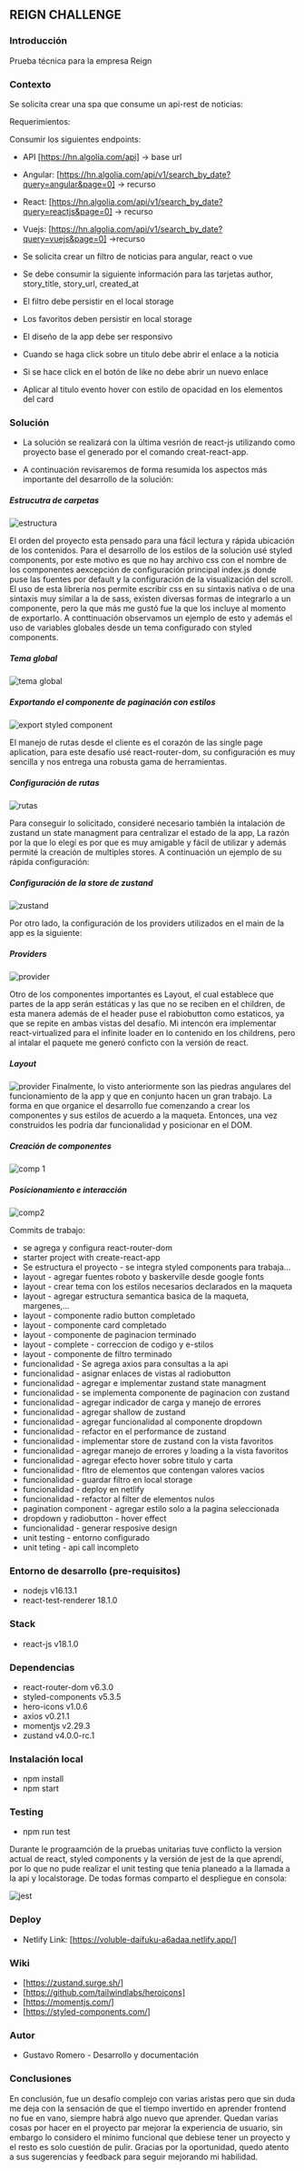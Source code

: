 ## REIGN CHALLENGE 


### Introducción

Prueba técnica para la empresa Reign

### Contexto 

Se solicita crear una spa que consume un api-rest de noticias:

Requerimientos:

Consumir los siguientes endpoints:

- API [https://hn.algolia.com/api] -> base url
- Angular: [https://hn.algolia.com/api/v1/search_by_date?query=angular&page=0] -> recurso
- React: [https://hn.algolia.com/api/v1/search_by_date?query=reactjs&page=0] -> recurso
- Vuejs: [https://hn.algolia.com/api/v1/search_by_date?query=vuejs&page=0] ->recurso

- Se solicita crear un filtro de noticias para angular, react o vue
- Se debe consumir la siguiente información para las tarjetas author, story_title, story_url, created_at
- El filtro debe persistir en el local storage
- Los favoritos deben persistir en local storage
- El diseño de la app debe ser responsivo
- Cuando se haga click sobre un titulo debe abrir el enlace a la noticia
- Si se hace click en el botón de like no debe abrir un nuevo enlace
- Aplicar al titulo evento hover con estilo de opacidad en los elementos del card


### Solución

- La solución se realizará con la última vesrión de react-js utilizando como proyecto base el generado por el comando creat-react-app. 

- A continuación revisaremos de forma resumida los aspectos más importante del desarrollo de la solución:

##### Estrucutra de carpetas
<img src="/public/docs/estructura-de-carpetas.png" alt="estructura"/>

El orden del proyecto esta pensado para una fácil lectura y rápida ubicación de los contenidos. Para el desarrollo de los estilos de la solución usé styled components, por este motivo es que no hay archivo css con el nombre de los componentes aexcepción de configuración principal index.js donde puse las fuentes por default y la configuración de la visualización del scroll. El uso de esta librería nos permite escribir css en su sintaxis nativa o de una sintaxis muy similar a la de sass, existen diversas formas de integrarlo a un componente, pero la que más me gustó fue la que los incluye al momento de exportarlo. A conttinuación observamos un ejemplo de esto y además el uso de variables globales desde un tema configurado con styled components.

##### Tema global
<img src="/public/docs/global-theme.png" alt="tema global"/>

##### Exportando el componente de paginación con estilos
<img src="/public/docs/styled-export-component.png" alt="export styled component"/>

El manejo de rutas desde el cliente es el corazón de las single page aplication, para este desafío usé react-router-dom, su configuración es muy sencilla y nos entrega una robusta gama de herramientas.

##### Configuración de rutas
<img src="/public/docs/rutas.png" alt="rutas"/>

Para conseguir lo solicitado, consideré necesario también la intalación de zustand un state managment para centralizar el estado de la app, La razón por la que lo elegí es por que es muy amigable y fácil de utilizar y además permité la creación de multiples stores.
A continuación un ejemplo de su rápida configuración:

##### Configuración de la store de zustand
<img src="/public/docs/zustand.png" alt="zustand"/>

Por otro lado, la configuración de los providers utilizados en el main de la app es la siguiente:

##### Providers
<img src="/public/docs/providers.png" alt="provider"/>

Otro de los componentes importantes es Layout, el cual establece que partes de la app serán estáticas y las que no se reciben en el children, de esta manera además de el header puse el rabiobutton como estaticos, ya que se repite en ambas vistas del desafío. Mi intencón era implementar react-virtualized para el infinite loader en lo contenido en los childrens, pero al intalar el paquete me generó conficto con la versión de react. 

##### Layout
<img src="/public/docs/layout.png" alt="provider"/>
Finalmente, lo visto anteriormente son las piedras angulares del funcionamiento de la app y que en conjunto hacen un gran trabajo. La forma en que organice el desarrollo fue comenzando a crear los componentes y sus estilos de acuerdo a la maqueta. Entonces, una vez construidos les podría dar funcionalidad y posicionar en el DOM.

##### Creación de componentes
<img src="/public/docs/componentes1.png" alt="comp 1"/>

##### Posicionamiento e interacción
<img src="/public/docs/componentes2.gif" alt="comp2"/>

Commits de trabajo: 

- se agrega y configura react-router-dom
- starter project with create-react-app 
- Se estructura el proyecto - se integra styled components para trabaja… 
- layout - agregar fuentes roboto y baskerville desde google fonts
- layout - crear tema con los estilos necesarios declarados en la maqueta
- layout - agregar estructura semantica basica de la maqueta, margenes,…
- layout - componente radio button completado
- layout - componente card completado
- layout - componente de paginacion terminado
- layout - complete - correccion de codigo y e-stilos
- layout - componente de filtro terminado
- funcionalidad - Se agrega axios para consultas a la api
- funcionalidad - asignar enlaces de vistas al radiobutton
- funcionalidad - agregar e implementar zustand state managment 
- funcionalidad - se implementa componente de paginacion con zustand
- funcionalidad - agregar indicador de carga y manejo de errores
- funcionalidad - agregar shallow de zustand
- funcionalidad - agregar funcionalidad al componente dropdown
- funcionalidad - refactor en el performance de zustand
- funcionalidad - implementar store de zustand con la vista favoritos 
- funcionalidad - agregar manejo de errores y loading a la vista favoritos
- funcionalidad - agregar efecto hover sobre titulo y carta
- funcionalidad - fltro de elementos que contengan valores vacios
- funcionalidad - guardar filtro en local storage
- funcionalidad - deploy en netlify
- funcionalidad - refactor al filter de elementos nulos
- pagination component - agregar estilo solo a la pagina seleccionada
- dropdown y radiobutton - hover effect
- funcionalidad - generar resposive design
- unit testing - entorno configurado
- unit teting - api call incompleto

### Entorno de desarrollo (pre-requisitos)

- nodejs v16.13.1  
- react-test-renderer 18.1.0

### Stack

- react-js v18.1.0

### Dependencias

- react-router-dom v6.3.0
- styled-components v5.3.5
- hero-icons v1.0.6
- axios v0.21.1
- momentjs v2.29.3
- zustand v4.0.0-rc.1

### Instalación local

- npm install
- npm start

### Testing 

- npm run test

Durante le prograamción de la pruebas unitarias tuve conflicto la version actual de react, styled components y la versión de jest de la que aprendí, por lo que no pude realizar el unit testing que tenia planeado a la llamada a la api y localstorage. De todas formas comparto el despliegue en consola:

<img src="/public/docs/coverage-testing.png" alt="jest"/>

### Deploy

- Netlify Link:
[https://voluble-daifuku-a6adaa.netlify.app/]

### Wiki

- [https://zustand.surge.sh/]
- [https://github.com/tailwindlabs/heroicons]
- [https://momentjs.com/]
- [https://styled-components.com/]

### Autor

- Gustavo Romero - Desarrollo y documentación

### Conclusiones

En conclusión, fue un desafío complejo con varias aristas pero que sin duda me deja con la sensación de que el tiempo invertido en aprender frontend no fue en vano, siempre habrá algo nuevo que aprender. Quedan varias cosas por hacer en el proyecto par mejorar la experiencia de usuario, sin embargo lo considero el mínimo funcional que debiese tener un proyecto y el resto es solo cuestión de pulir. Gracias por la oportunidad, quedo atento a sus sugerencias y feedback para seguir mejorando mi habilidad.
